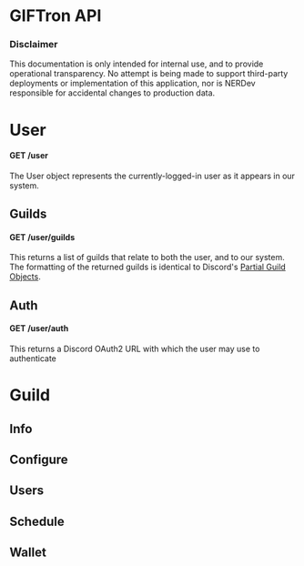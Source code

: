 
# GIFTron API
### Disclaimer
This documentation is only intended for internal use, and to provide operational transparency. No attempt is being made to support third-party deployments or implementation of this application, nor is NERDev responsible for accidental changes to production data.

# User
#### GET /user
The User object represents the currently-logged-in user as it appears in our system.

## Guilds
#### GET /user/guilds
This returns a list of guilds that relate to both the user, and to our system. The formatting of the returned guilds is identical to Discord's [Partial Guild Objects](https://discordapp.com/developers/docs/resources/user#get-current-user-guilds "Discord Documentation").

## Auth
#### GET /user/auth
This returns a Discord OAuth2 URL with which the user may use to authenticate

# Guild

## Info
## Configure
## Users
## Schedule
## Wallet